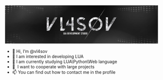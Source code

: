 ![vl4sov](https://raw.githubusercontent.com/vl4sov/vl4sov/main/vl4sov_black.jpg)
- 👋 Hi, I’m @vl4sov
- 👀 I am interested in developing LUA
- 🌱 I am currently studying LUA\Python\Web language
- 💞 ️ I want to cooperate with large projects
- 📫 You can find out how to contact me in the profile
